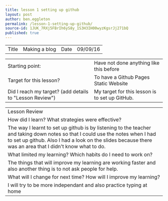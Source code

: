 ```yaml
---
title: lesson 1 setting up github
layout: post
author: ben.eggleton
permalink: /lesson-1-setting-up-github/
source-id: 1JUK_7RXj5FBrIh6yS8y_1S3H3IH00wyzKgsrJj271bQ
published: true
---
```

<table>
  <tr>
    <td>Title</td>
    <td>Making a blog</td>
    <td>Date</td>
    <td>09/09/16</td>
  </tr>
</table>


<table>
  <tr>
    <td>Starting point:</td>
    <td>Have not done anything like this before</td>
  </tr>
  <tr>
    <td>Target for this lesson?</td>
    <td>To have a Github Pages Static Website</td>
  </tr>
  <tr>
    <td>Did I reach my target? 
(add details to "Lesson Review")</td>
    <td> My target for this lesson is to set up GitHub.</td>
  </tr>
</table>


<table>
  <tr>
    <td>Lesson Review</td>
  </tr>
  <tr>
    <td>How did I learn? What strategies were effective? </td>
  </tr>
  <tr>
    <td>The way I learnt to set up github is by listening to the teacher and taking down notes so that I could use the notes when I had to set up github. Also I had a look on the slides because there was an area that I didn't know what to do.</td>
  </tr>
  <tr>
    <td>What limited my learning? Which habits do I need to work on? </td>
  </tr>
  <tr>
    <td>The things that will improve my learning are working faster and also another thing is to not ask people for help.</td>
  </tr>
  <tr>
    <td>What will I change for next time? How will I improve my learning?</td>
  </tr>
  <tr>
    <td>I will try to be more independant and also practice typing at home</td>
  </tr>
</table>


